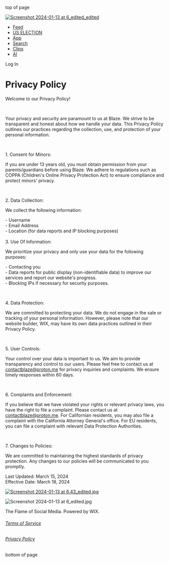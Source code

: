 top of page

[![Screenshot 2024-01-13 at 6_edited_edited](https://static.wixstatic.com/media/0a8e45_60ff7ca3bff3423584c62b64435f6fb5~mv2.jpg/v1/crop/x_0,y_0,w_460,h_260/fill/w_100,h_56,al_c,q_80,usm_0.66_1.00_0.01,enc_avif,quality_auto/Screenshot%202024-01-13%20at%206_edited_edited.jpg)](https://www.blazeapp.net/)

* [Feed](https://www.blazeapp.net/feed)
* [US ELECTION](https://www.blazeapp.net/election)
* [App](https://www.blazeapp.net/mobile-app)
* [Search](https://www.blazeapp.net/members-list)
* [Clips](https://www.blazeapp.net/clips)
* [AI](https://www.blazeapp.net/ai)

Log In

Privacy Policy
==============

Welcome to our Privacy Policy!

​

Your privacy and security are paramount to us at Blaze. We strive to be transparent and honest about how we handle your data. This Privacy Policy outlines our practices regarding the collection, use, and protection of your personal information.

​

1\. Consent for Minors:

If you are under 13 years old, you must obtain permission from your parents/guardians before using Blaze. We adhere to regulations such as COPPA (Children's Online Privacy Protection Act) to ensure compliance and protect minors' privacy.

​

2\. Data Collection:

We collect the following information:

\- Username  
\- Email Address  
\- Location (for data reports and IP blocking purposes)  
   
3\. Use Of Information:

We prioritize your privacy and only use your data for the following purposes:

\- Contacting you  
\- Data reports for public display (non-identifiable data) to improve our services and report our website's progress.  
\- Blocking IPs if necessary for security purposes.

​

4\. Data Protection:

We are committed to protecting your data. We do not engage in the sale or tracking of your personal information. However, please note that our website builder, WIX, may have its own data practices outlined in their Privacy Policy.

​

5\. User Controls:

Your control over your data is important to us. We aim to provide transparency and control to our users. Please feel free to contact us at [contactblaze@proton.me](mailto:contactblaze@proton.me) for privacy inquiries and complaints. We ensure timely responses within 60 days.

​

6\. Complaints and Enforcement:

If you believe that we have violated your rights or relevant privacy laws, you have the right to file a complaint. Please contact us at [contactblaze@proton.me](mailto:contactblaze@proton.me). For Californian residents, you may also file a complaint with the California Attorney General's office. For EU residents, you can file a complaint with relevant Data Protection Authorities.

​

7\. Changes to Policies:

We are committed to maintaining the highest standards of privacy protection. Any changes to our policies will be communicated to you promptly.

  
Last Updated: March 15, 2024  
Effective Date: March 18, 2024

[![Screenshot 2024-01-13 at 6.43_edited.jpg](https://static.wixstatic.com/media/0a8e45_1a959fe5f9fc43c3b4e3687396e3f72d~mv2.jpg/v1/fill/w_128,h_68,al_c,q_80,usm_0.66_1.00_0.01,enc_avif,quality_auto/Screenshot%202024-01-13%20at%206_43_edited.jpg)](https://www.blazeapp.net/)

![Screenshot 2024-01-13 at 6_edited.jpg](https://static.wixstatic.com/media/0a8e45_856d84efe5314fdd9ef32716c0c65a55~mv2.jpg/v1/fill/w_116,h_62,al_c,q_80,usm_0.66_1.00_0.01,blur_3,enc_avif,quality_auto/Screenshot%202024-01-13%20at%206_edited.jpg)

The Flame of Social Media. Powered by WIX.

###### [Terms of Service](https://www.blazeapp.net/terms-of-service)

###### [Privacy Policy](https://www.blazeapp.net/privacy-policy)

bottom of page